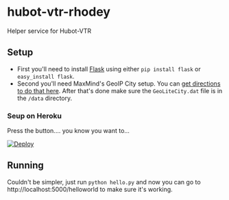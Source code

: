 hubot-vtr-rhodey
================

Helper service for Hubot-VTR

## Setup
* First you'll need to install [Flask](http://flask.pocoo.org/) using either ```pip install flask``` or ```easy_install flask```.
* Second you'll need MaxMind's GeoIP City setup. You can [get directions to do that here](http://dev.maxmind.com/geoip/legacy/install/city/). After that's done make sure the ```GeoLiteCity.dat``` file is in the ```/data``` directory.

### Seup on Heroku
Press the button.... you know you want to...

[![Deploy](https://www.herokucdn.com/deploy/button.png)](https://heroku.com/deploy?template=https://github.com/sroberts/hubot-vtr-rhodey)


## Running
Couldn't be simpler, just run ```python hello.py``` and now you can go to http://localhost:5000/helloworld to make sure it's working.
